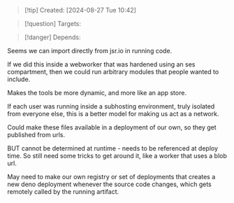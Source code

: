 
>[!tip] Created: [2024-08-27 Tue 10:42]

>[!question] Targets: 

>[!danger] Depends: 

Seems we can import directly from jsr.io in running code.

If we did this inside a webworker that was hardened using an ses compartment, then we could run arbitrary modules that people wanted to include.

Makes the tools be more dynamic, and more like an app store.

If each user was running inside a subhosting environment, truly isolated from everyone else, this is a better model for making us act as a network.

Could make these files available in a deployment of our own, so they get published from urls.

BUT cannot be determined at runtime - needs to be referenced at deploy time.
So still need some tricks to get around it, like a worker that uses a blob url.

May need to make our own registry or set of deployments that creates a new deno deployment whenever the source code changes, which gets remotely called by the running artifact.